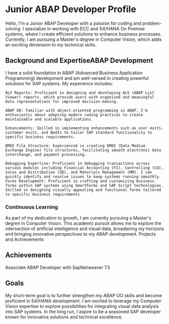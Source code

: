 <h1>Junior ABAP Developer Profile</h1>

Hello, I'm  a Junior ABAP Developer with a passion for coding and problem-solving. I specialize in working with ECC and S4/HANA On Premise systems, where I create efficient solutions to enhance business processes. Currently, I am pursuing a Master's degree in Computer Vision, which adds an exciting dimension to my technical skills.
<h2>Background and Expertise</h2<
<h3>ABAP Development</h3>

I have a solid foundation in ABAP (Advanced Business Application Programming) development and am well-versed in creating powerful solutions for SAP systems. My experience includes:

    ALV Reports: Proficient in designing and developing ALV (ABAP List Viewer) reports, which provide users with organized and meaningful data representations for improved decision-making.

    ABAP OO: Familiar with object-oriented programming in ABAP, I'm enthusiastic about adopting modern coding practices to create maintainable and scalable applications.

    Enhancements: Skilled in implementing enhancements such as user exits, customer exits, and BadIs to tailor SAP standard functionality to specific business requirements.

    DMEE File Structure: Experienced in creating DMEE (Data Medium Exchange Engine) file structures, facilitating smooth electronic data interchange, and payment processing.

    Debugging Expertise: Proficient in debugging transactions across various modules including Financial Accounting (FI), Controlling (CO), Sales and Distribution (SD), and Materials Management (MM). I can quickly identify and resolve issues to keep systems running smoothly.
    Forms Development: Proficient in crafting and customizing business forms within SAP systems using SmartForms and SAP Script technologies. Skilled in designing visually appealing and functional forms tailored to specific business requirements
<h3>Continuous Learning</h3>

As part of my dedication to growth, I am currently pursuing a Master's degree in Computer Vision. This academic pursuit allows me to explore the intersection of artificial intelligence and visual data, broadening my horizons and bringing innovative perspectives to my ABAP development.
Projects and Achievements

<h2>Achievements</h2>

Associate ABAP Developer with SapNetweaver 7.5

<h2>Goals</h2>

My short-term goal is to further strengthen my ABAP OO skills and become proficient in S4/HANA development. I am excited to leverage my Computer Vision expertise to explore possibilities for integrating visual data analysis into SAP systems. In the long run, I aspire to be a seasoned SAP developer known for innovative solutions and technical excellence.
